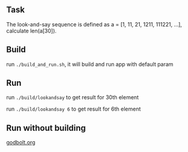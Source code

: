 ## Task
The look-and-say sequence is defined as a = [1, 11, 21, 1211, 111221, ...], calculate len(a[30]).

## Build
run `./build_and_run.sh`, it will build and run app with default param

## Run
run `./build/lookandsay` to get result for 30th element

run `./build/lookandsay 6` to get result for 6th element

## Run without building
[godbolt.org](https://godbolt.org/z/TeKK6d4no)
